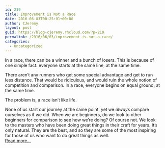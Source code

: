 ```yaml
---
id: 219
title: Improvement is Not a Race
date: 2016-06-03T00:25:01+00:00
author: CJeremy
layout: post
guid: https://blog-cjeremy.rhcloud.com/?p=219
permalink: /2016/06/03/improvement-is-not-a-race/
categories:
  - Uncategorized
---
```

In a race, there can be a winner and a bunch of losers. This is because of one simple fact: everyone starts at the same line, at the same time.

There aren&#8217;t any runners who get some special advantage and get to run less distance. That would be ridiculous, and would ruin the whole notion of competition and comparison. In a race, everyone begins on equal ground, at the same time.

The problem is, a race isn&#8217;t like life.

None of us start our journey at the same point, yet we _always_ compare ourselves as if we did. When we are beginners, do we look to other beginners for comparison to see how we&#8217;re doing? Of course not. We look to the masters who have been doing great things in their craft for years. It&#8217;s only natural. They are the best, and so they are some of the most inspiring for those of us who want to do great things as well. <span class="post-teaser-more">&nbsp;<br /><a href="http://blog-cjeremy.rhcloud.com/2016/06/03/improvement-is-not-a-race/" title="Permanent Link: Improvement is Not a Race" rel="bookmark">Read more...</br></span></p>